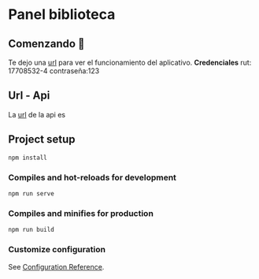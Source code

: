 # Panel biblioteca
## Comenzando 🚀
  Te dejo una [url](https://victor-biblioteca2021.herokuapp.com/) para ver el funcionamiento del aplicativo.
  ****Credenciales****
  rut: 17708532-4
  contraseña:123
## Url - Api
  La [url](https://victor-api2021.herokuapp.com/) de la api es
 
## Project setup
```
npm install
```

### Compiles and hot-reloads for development
```
npm run serve
```

### Compiles and minifies for production
```
npm run build
```

### Customize configuration
See [Configuration Reference](https://cli.vuejs.org/config/).
